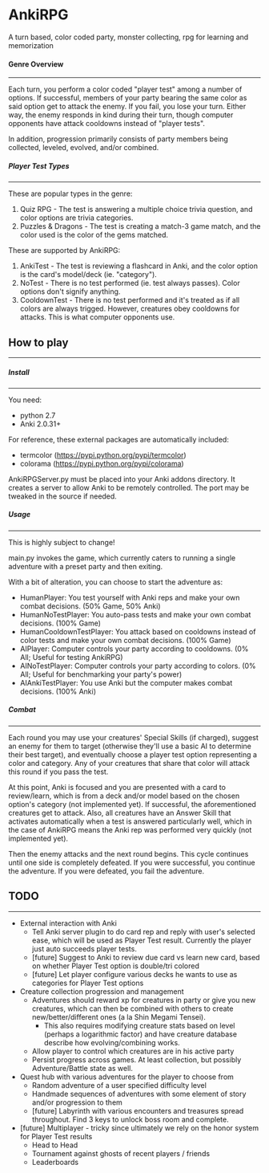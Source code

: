 AnkiRPG
=======
A turn based, color coded party, monster collecting, rpg for learning and memorization

#### Genre Overview
-------------------
Each turn, you perform a color coded "player test" among a number of options. If successful, members of your party bearing the same color as said option get to attack the enemy. If you fail, you lose your turn. Either way, the enemy responds in kind during their turn, though computer opponents have attack cooldowns instead of "player tests".

In addition, progression primarily consists of party members being collected, leveled, evolved, and/or combined.

##### Player Test Types
-----------------------
These are popular types in the genre:

1. Quiz RPG - The test is answering a multiple choice trivia question, and color options are trivia categories.
2. Puzzles & Dragons - The test is creating a match-3 game match, and the color used is the color of the gems matched.

These are supported by AnkiRPG:

1. AnkiTest - The test is reviewing a flashcard in Anki, and the color option is the card's model/deck (ie. "category").
2. NoTest - There is no test performed (ie. test always passes). Color options don't signify anything.
3. CooldownTest - There is no test performed and it's treated as if all colors are always trigged. However, creatures obey cooldowns for attacks. This is what computer opponents use.


## How to play
--------------
##### Install
-------------
You need:
* python 2.7
* Anki 2.0.31+

For reference, these external packages are automatically included:
* termcolor (https://pypi.python.org/pypi/termcolor)
* colorama (https://pypi.python.org/pypi/colorama)

AnkiRPGServer.py must be placed into your Anki addons directory. It creates a server to allow Anki to be remotely controlled. The port may be tweaked in the source if needed.

##### Usage
-----------
This is highly subject to change!

main.py invokes the game, which currently caters to running a single adventure with a preset party and then exiting.

With a bit of alteration, you can choose to start the adventure as:
* HumanPlayer: You test yourself with Anki reps and make your own combat decisions. (50% Game, 50% Anki)
* HumanNoTestPlayer: You auto-pass tests and make your own combat decisions. (100% Game)
* HumanCooldownTestPlayer: You attack based on cooldowns instead of color tests and make your own combat decisions. (100% Game)
* AIPlayer: Computer controls your party according to cooldowns. (0% All; Useful for testing AnkiRPG)
* AINoTestPlayer: Computer controls your party according to colors. (0% All; Useful for benchmarking your party's power)
* AIAnkiTestPlayer: You use Anki but the computer makes combat decisions. (100% Anki)

##### Combat
-------------
Each round you may use your creatures' Special Skills (if charged), suggest an enemy for them to target (otherwise they'll use a basic AI to determine their best target), and eventually choose a player test option representing a color and category. Any of your creatures that share that color will attack this round if you pass the test.

At this point, Anki is focused and you are presented with a card to review/learn, which is from a deck and/or model based on the chosen option's category (not implemented yet). If successful, the aforementioned creatures get to attack. Also, all creatures have an Answer Skill that activates automatically when a test is answered particularly well, which in the case of AnkiRPG means the Anki rep was performed very quickly (not implemented yet).

Then the enemy attacks and the next round begins. This cycle continues until one side is completely defeated. If you were successful, you continue the adventure. If you were defeated, you fail the adventure.

## TODO
-------
* External interaction with Anki
  * Tell Anki server plugin to do card rep and reply with user's selected ease, which will be used as Player Test result. Currently the player just auto succeeds player tests.
  * [future] Suggest to Anki to review due card vs learn new card, based on whether Player Test option is double/tri colored
  * [future] Let player configure various decks he wants to use as categories for Player Test options
* Creature collection progression and management
  * Adventures should reward xp for creatures in party or give you new creatures, which can then be combined with others to create new/better/different ones (a la Shin Megami Tensei).
    * This also requires modifying creature stats based on level (perhaps a logarithmic factor) and have creature database describe how evolving/combining works.
  * Allow player to control which creatures are in his active party
  * Persist progress across games. At least collection, but possibly Adventure/Battle state as well.
* Quest hub with various adventures for the player to choose from
  * Random adventure of a user specified difficulty level
  * Handmade sequences of adventures with some element of story and/or progression to them
  * [future] Labyrinth with various encounters and treasures spread throughout. Find 3 keys to unlock boss room and complete.
* [future] Multiplayer - tricky since ultimately we rely on the honor system for Player Test results
  * Head to Head
  * Tournament against ghosts of recent players / friends
  * Leaderboards
